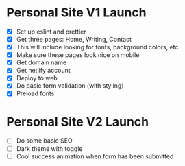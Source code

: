 # Personal Site V1 Launch

- [x] Set up eslint and prettier
- [x] Get three pages: Home, Writing, Contact
- [x] This will include looking for fonts, background colors, etc
- [x] Make sure these pages look nice on mobile
- [x] Get domain name
- [x] Get netlify account
- [x] Deploy to web
- [x] Do basic form validation (with styling)
- [x] Preload fonts

# Personal Site V2 Launch
- [ ] Do some basic SEO
- [ ] Dark theme with toggle
- [ ] Cool success animation when form has been submitted
